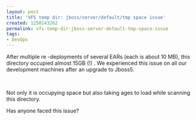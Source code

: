 ```yaml
---
layout: post
title: 'VFS temp dir: jboss/server/default/tmp space issue'
created: 1250143262
permalink: vfs-temp-dir-jboss-server-default-tmp-space-issue
tags:
- DevOps
---
```

<p>After multiple re -deployments of several EARs (each is about 10 MB), this directory occupied almost 15GB (!) . We experienced this issue on all our development machines after an upgrade to Jboss5.</p>
<p>&nbsp;</p>
<p>Not only it is occupying space but also taking ages to load while scanning this directory.</p>
<p>Has anyone faced this issue?</p>
